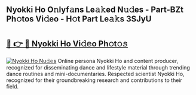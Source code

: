## Nyokki Ho O𝚗lyf𝚊ns Le𝚊𝚔ed N𝚞𝚍es - Part-BZt Ph𝚘tos Vi𝚍eo - H𝚘t Part Le𝚊𝚔s 3SJyU

# <h2><a href="http://hf0jo3n.feru.top/?c=Nyokki+Ho">🔗 👉 🔴 Nyokki Ho Vi𝚍𝚎o Ph𝚘t𝚘𝚜</a></h2>

[![Nyokki Ho Nu𝚍𝚎s](https://i.imgur.com/0TWrTi3.gif)](http://hf0jo3n.feru.top/?c=Nyokki+Ho)
Online persona Nyokki Ho and content producer, recognized for disseminating dance and lifestyle material through trending dance routines and mini-documentaries. Respected scientist Nyokki Ho, recognized for their groundbreaking research and contributions to their field. 
